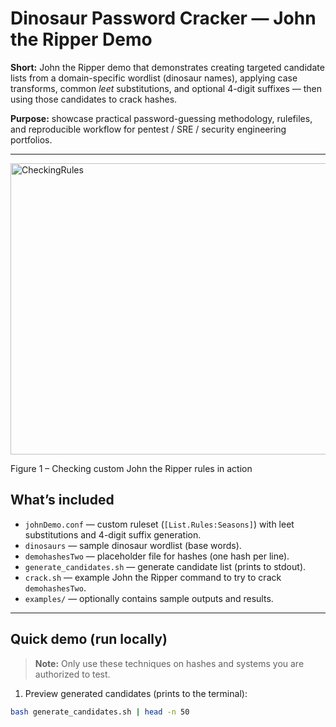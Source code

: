 # Dinosaur Password Cracker — John the Ripper Demo

**Short:** John the Ripper demo that demonstrates creating targeted candidate lists from a domain-specific wordlist (dinosaur names), applying case transforms, common *leet* substitutions, and optional 4-digit suffixes — then using those candidates to crack hashes.

**Purpose:** showcase practical password-guessing methodology, rulefiles, and reproducible workflow for pentest / SRE / security engineering portfolios.

---
<img width="878" height="466" alt="CheckingRules" src="https://github.com/user-attachments/assets/d9e56bab-a159-4e15-a0d0-5bc0e831e9b9" />

Figure 1 – Checking custom John the Ripper rules in action



## What’s included
- `johnDemo.conf` — custom ruleset (`[List.Rules:Seasons]`) with leet substitutions and 4-digit suffix generation.
- `dinosaurs` — sample dinosaur wordlist (base words).
- `demohashesTwo` — placeholder file for hashes (one hash per line).
- `generate_candidates.sh` — generate candidate list (prints to stdout).
- `crack.sh` — example John the Ripper command to try to crack `demohashesTwo`.
- `examples/` — optionally contains sample outputs and results.

---

## Quick demo (run locally)
> **Note:** Only use these techniques on hashes and systems you are authorized to test.

1. Preview generated candidates (prints to the terminal):
```bash
bash generate_candidates.sh | head -n 50
